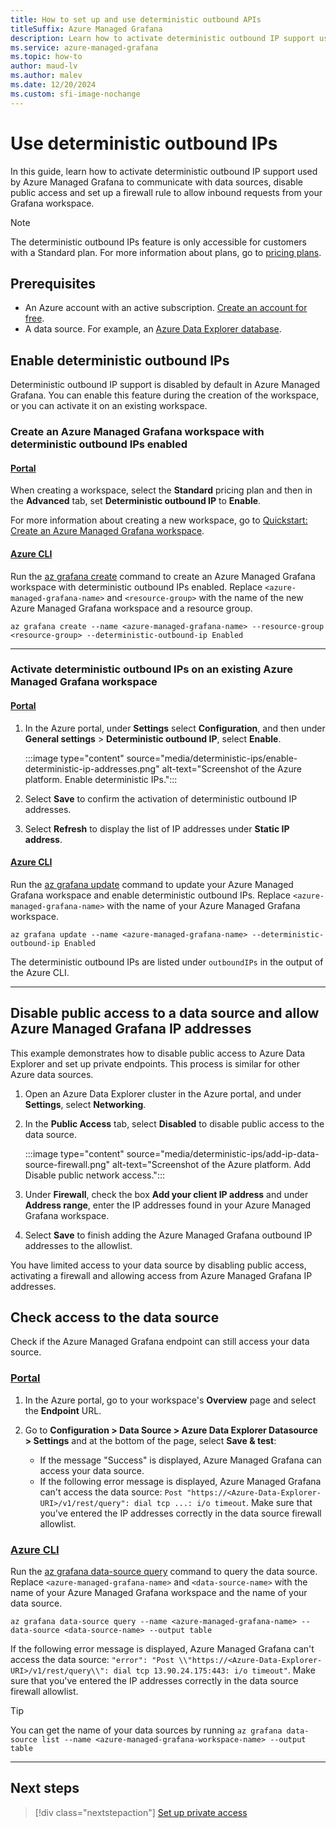 ```yaml
---
title: How to set up and use deterministic outbound APIs
titleSuffix: Azure Managed Grafana
description: Learn how to activate deterministic outbound IP support used by Azure Managed Grafana to communicate with data sources.
ms.service: azure-managed-grafana
ms.topic: how-to
author: maud-lv
ms.author: malev
ms.date: 12/20/2024
ms.custom: sfi-image-nochange
--- 
```


# Use deterministic outbound IPs

In this guide, learn how to activate deterministic outbound IP support used by Azure Managed Grafana to communicate with data sources, disable public access and set up a firewall rule to allow inbound requests from your Grafana workspace.

>[!NOTE]
> The deterministic outbound IPs feature is only accessible for customers with a Standard plan. For more information about plans, go to [pricing plans](overview.md#service-tiers).

## Prerequisites

- An Azure account with an active subscription. [Create an account for free](https://azure.microsoft.com/free).
- A data source. For example, an [Azure Data Explorer database](/azure/data-explorer/create-cluster-database-portal).

## Enable deterministic outbound IPs

Deterministic outbound IP support is disabled by default in Azure Managed Grafana. You can enable this feature during the creation of the workspace, or you can activate it on an existing workspace.

### Create an Azure Managed Grafana workspace with deterministic outbound IPs enabled

#### [Portal](#tab/portal)

When creating a workspace, select the **Standard** pricing plan and then in the **Advanced** tab, set **Deterministic outbound IP** to **Enable**.

For more information about creating a new workspace, go to [Quickstart: Create an Azure Managed Grafana workspace](quickstart-managed-grafana-portal.md).

#### [Azure CLI](#tab/azure-cli)

Run the [az grafana create](/cli/azure/grafana#az-grafana-create) command to create an Azure Managed Grafana workspace with deterministic outbound IPs enabled. Replace `<azure-managed-grafana-name>` and `<resource-group>` with the name of the new Azure Managed Grafana workspace and a resource group.

```azurecli
az grafana create --name <azure-managed-grafana-name> --resource-group <resource-group> --deterministic-outbound-ip Enabled
```

---

### Activate deterministic outbound IPs on an existing Azure Managed Grafana workspace

#### [Portal](#tab/portal)

  1. In the Azure portal, under **Settings** select **Configuration**, and then under **General settings** > **Deterministic outbound IP**, select **Enable**.

      :::image type="content" source="media/deterministic-ips/enable-deterministic-ip-addresses.png" alt-text="Screenshot of the Azure platform. Enable deterministic IPs.":::
  1. Select **Save** to confirm the activation of deterministic outbound IP addresses.
  1. Select **Refresh** to display the list of IP addresses under **Static IP address**.

#### [Azure CLI](#tab/azure-cli)

Run the [az grafana update](/cli/azure/grafana#az-grafana-update) command to update your Azure Managed Grafana workspace and enable deterministic outbound IPs. Replace `<azure-managed-grafana-name>` with the name of your Azure Managed Grafana workspace.

```azurecli
az grafana update --name <azure-managed-grafana-name> --deterministic-outbound-ip Enabled
```

The deterministic outbound IPs are listed under `outboundIPs` in the output of the Azure CLI.

---

## Disable public access to a data source and allow Azure Managed Grafana IP addresses

This example demonstrates how to disable public access to Azure Data Explorer and set up private endpoints. This process is similar for other Azure data sources.

1. Open an Azure Data Explorer cluster in the Azure portal, and under **Settings**, select **Networking**.
1. In the **Public Access** tab, select **Disabled** to disable public access to the data source.

   :::image type="content" source="media/deterministic-ips/add-ip-data-source-firewall.png" alt-text="Screenshot of the Azure platform. Add Disable public network access.":::

1. Under **Firewall**, check the box  **Add your client IP address** and under **Address range**, enter the IP addresses found in your Azure Managed Grafana workspace.
1. Select **Save** to finish adding the Azure Managed Grafana outbound IP addresses to the allowlist.

You have limited access to your data source by disabling public access, activating a firewall and allowing access from Azure Managed Grafana IP addresses.

## Check access to the data source

Check if the Azure Managed Grafana endpoint can still access your data source.

### [Portal](#tab/portal)

1. In the Azure portal, go to your workspace's **Overview** page and select the **Endpoint** URL.

1. Go to **Configuration > Data Source > Azure Data Explorer Datasource > Settings** and at the bottom of the page, select **Save & test**:
   - If the message "Success" is displayed, Azure Managed Grafana can access your data source.
   - If the following error message is displayed, Azure Managed Grafana can't access the data source: `Post "https://<Azure-Data-Explorer-URI>/v1/rest/query": dial tcp ...: i/o timeout`. Make sure that you've entered the IP addresses correctly in the data source firewall allowlist.

### [Azure CLI](#tab/azure-cli)

Run the [az grafana data-source query](/cli/azure/grafana/data-source#az-grafana-data-source-query) command to query the data source. Replace `<azure-managed-grafana-name>` and `<data-source-name>` with the name of your Azure Managed Grafana workspace and the name of your data source.

```azurecli
az grafana data-source query --name <azure-managed-grafana-name> --data-source <data-source-name> --output table
```

If the following error message is displayed, Azure Managed Grafana can't access the data source: `"error": "Post \\"https://<Azure-Data-Explorer-URI>/v1/rest/query\\": dial tcp 13.90.24.175:443: i/o timeout"`. Make sure that you've entered the IP addresses correctly in the data source firewall allowlist.

> [!TIP]
> You can get the name of your data sources by running `az grafana data-source list --name <azure-managed-grafana-workspace-name> --output table` 

---

## Next steps

> [!div class="nextstepaction"]
> [Set up private access](how-to-set-up-private-access.md)
